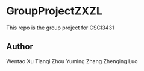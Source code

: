 GroupProjectZXZL
================

This repo is the group project for CSCI3431



Author
-------------------------
Wentao Xu
Tianqi Zhou
Yuming Zhang
Zhenqing Luo
